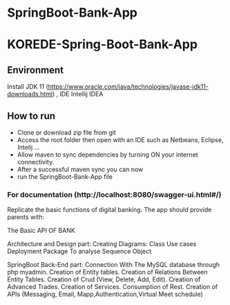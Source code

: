 # SpringBoot-Bank-App

# KOREDE-Spring-Boot-Bank-App

## Environment
Install JDK 11 (https://www.oracle.com/java/technologies/javase-jdk11-downloads.html)
, IDE Intellij IDEA

## How to run
<ul>
<li>Clone or download zip file from git</li>
<li>Access the root folder then open with an IDE such as Netbeans, Eclipse, Intelij ...</li>
<li>Allow maven to sync dependencies by turning ON your internet connectivity.</li>
<li>After a successful maven sync you can now </li>
<li>run the SpringBoot-Bank-App file</li>
</ul>

### For documentation (http://localhost:8080/swagger-ui.html#/)

Replicate the basic functions of digital banking.
 The app should provide parents with:

The Basic API OF BANK

Architecture and Design part:
Creating Diagrams:
Class
Use cases
Deployment
Package
To analyse
Sequence
Object

SpringBoot Back-End part:
Connection With The MySQL database through php myadmin.
Creation of Entity tables.
Creation of Relations Between Entity Tables.
Creation of Crud (View, Delete, Add, Edit).
Creation of Advanced Trades.
Creation of Services.
Consumption of Rest.
Creation of APIs (Messaging, Email, Mapp,Authentication,Virtual Meet schedule)

